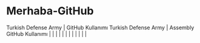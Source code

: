 # Merhaba-GitHub
Turkish Defense Army | GitHub Kullanımı 
Turkish Defense Army | Assembly
GitHub Kullanımı | | | | | | | | | | | |
